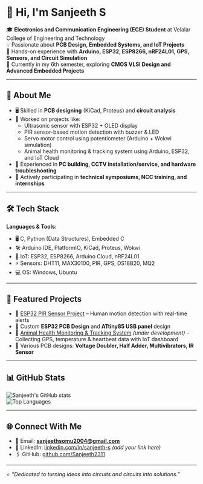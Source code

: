 # 👋 Hi, I'm Sanjeeth S  

🎓 **Electronics and Communication Engineering (ECE) Student** at Velalar College of Engineering and Technology  
💡 Passionate about **PCB Design, Embedded Systems, and IoT Projects**  
🔧 Hands-on experience with **Arduino, ESP32, ESP8266, nRF24L01, GPS, Sensors, and Circuit Simulation**  
📍 Currently in my 6th semester, exploring **CMOS VLSI Design and Advanced Embedded Projects**  

---

## 🚀 About Me
- 🖥️ Skilled in **PCB designing** (KiCad, Proteus) and **circuit analysis**  
- 📡 Worked on projects like:
  - Ultrasonic sensor with ESP32 + OLED display  
  - PIR sensor-based motion detection with buzzer & LED  
  - Servo motor control using potentiometer (Arduino + Wokwi simulation)  
  - Animal health monitoring & tracking system using Arduino, ESP32, and IoT Cloud  
- 🔨 Experienced in **PC building, CCTV installation/service, and hardware troubleshooting**  
- 🎯 Actively participating in **technical symposiums, NCC training, and internships**  

---

## 🛠️ Tech Stack
**Languages & Tools:**  
- 🖥️ C, Python (Data Structures), Embedded C  
- 🛠️ Arduino IDE, PlatformIO, KiCad, Proteus, Wokwi  
- 🔌 IoT: ESP32, ESP8266, Arduino Cloud, nRF24L01  
- ⚡ Sensors: DHT11, MAX30100, PIR, GPS, DS18B20, MQ2  
- 💻 OS: Windows, Ubuntu  

---

## 📂 Featured Projects
- 🔹 [ESP32 PIR Sensor Project](https://github.com/Sanjeeth2311/esp32-projects/blob/main/Human%20detection%20using%20pir%20sensor) – Human motion detection with real-time alerts  
- 🔹 Custom **ESP32 PCB Design** and **ATtiny85 USB panel** design  
- 🔹 [Animal Health Monitoring & Tracking System](#) *(under development)* – Collecting GPS, temperature & heartbeat data with IoT dashboard  
- 🔹 Various PCB designs: **Voltage Doubler, Half Adder, Multivibrators, IR Sensor**  

---

## 📊 GitHub Stats
![Sanjeeth's GitHub stats](https://github-readme-stats.vercel.app/api?username=Sanjeeth2311&show_icons=true&theme=tokyonight)  
![Top Languages](https://github-readme-stats.vercel.app/api/top-langs/?username=Sanjeeth2311&layout=compact&theme=tokyonight)  

---

## 🌐 Connect With Me
- 📧 Email: **sanjeethsomu2004@gmail.com**  
- 💼 LinkedIn: [linkedin.com/in/sanjeeth-s](#) *(add your link here)*  
- 🖇️ GitHub: [github.com/Sanjeeth2311](https://github.com/Sanjeeth2311)  

---

⭐️ *“Dedicated to turning ideas into circuits and circuits into solutions.”*  
